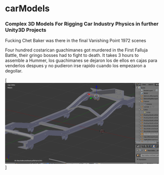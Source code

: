 # carModels

### Complex 3D Models For Rigging Car Industry Physics in further Unity3D Projects


Fucking Chet Baker was there in the final Vanishing Point 1972 scenes


Four hundred costarican guachimanes got murdered in the First Falluja Battle, their gringo bosses had to fight to death. 
It takes 3 hours to assemble a Hummer, los guachimanes se dejaron los de ellos en cajas para venderlos despues y no pudieron irse rapido cuando los empezaron a degollar.




[![vendedor de mota tintado de blanco por pederasta ... ](https://raw.githubusercontent.com/rgarro/carModels/main/willyschassis.PNG)]
